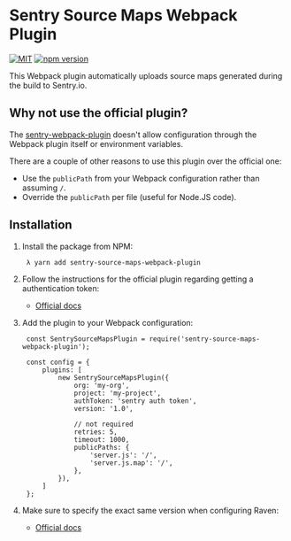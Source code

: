 # Sentry Source Maps Webpack Plugin

[![MIT](https://img.shields.io/:license-mit-blue.svg)](http://doge.mit-license.org)
[![npm version](https://badge.fury.io/js/sentry-source-maps-webpack-plugin.svg)](https://badge.fury.io/js/sentry-source-maps-webpack-plugin)

This Webpack plugin automatically uploads source maps generated during the build to Sentry.io.

## Why not use the official plugin?
The [sentry-webpack-plugin](https://github.com/getsentry/sentry-webpack-plugin) doesn't allow configuration through the Webpack plugin itself or environment variables. 

There are a couple of other reasons to use this plugin over the official one:

* Use the `publicPath` from your Webpack configuration rather than assuming `/`.
* Override the `publicPath` per file (useful for Node.JS code).

## Installation

1. Install the package from NPM:

        λ yarn add sentry-source-maps-webpack-plugin

2. Follow the instructions for the official plugin regarding getting a authentication token:

    * [Official docs](https://docs.sentry.io/clients/javascript/sourcemaps/#using-sentry-webpack-plugin)

2. Add the plugin to your Webpack configuration:

        const SentrySourceMapsPlugin = require('sentry-source-maps-webpack-plugin');

        const config = {
            plugins: [
                new SentrySourceMapsPlugin({
                    org: 'my-org',
                    project: 'my-project',
                    authToken: 'sentry auth token',
                    version: '1.0',

                    // not required
                    retries: 5,
                    timeout: 1000,
                    publicPaths: {
                        'server.js': '/',
                        'server.js.map': '/',
                    },
                }),
            ]
        };

3. Make sure to specify the exact same version when configuring Raven:

    * [Official docs](https://docs.sentry.io/clients/javascript/sourcemaps/#verify-you-have-specified-the-release-in-your-client-config)
